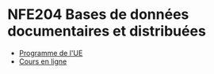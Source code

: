 # NFE204 Bases de données documentaires et distribuées

* [Programme de l'UE](http://formation.cnam.fr/rechercher-par-discipline/bases-de-donnees-documentaires-et-distribuees-208608.kjsp)
* [Cours en ligne](http://b3d.bdpedia.fr/intro.html)

